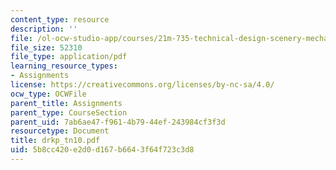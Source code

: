 ```yaml
---
content_type: resource
description: ''
file: /ol-ocw-studio-app/courses/21m-735-technical-design-scenery-mechanisms-and-special-effects-spring-2004/5b8cc420e2d0d167b6643f64f723c3d8_drkp_tn10.pdf
file_size: 52310
file_type: application/pdf
learning_resource_types:
- Assignments
license: https://creativecommons.org/licenses/by-nc-sa/4.0/
ocw_type: OCWFile
parent_title: Assignments
parent_type: CourseSection
parent_uid: 7ab6ae47-f961-4b79-44ef-243984cf3f3d
resourcetype: Document
title: drkp_tn10.pdf
uid: 5b8cc420-e2d0-d167-b664-3f64f723c3d8
---
```

